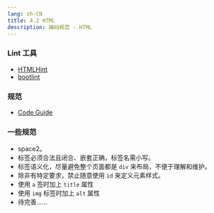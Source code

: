 ```yaml
---
lang: zh-CN
title: 4.2 HTML
description: 编码规范 - HTML
---
```


### Lint 工具

- [HTMLHint](https://htmlhint.com/)
- [bootlint](https://github.com/twbs/bootlint)

### 规范

- [Code Guide](https://codeguide.co/)

### 一些规范

- space2。
- 标签必须合法且闭合、嵌套正确，标签名需小写。
- 标签语义化，尽量避免整个页面都是 `div` 来布局，不便于理解和维护。
- 除非有特定要求，禁止随意使用 `id` 来定义元素样式。
- 使用 `a` 签时加上 `title` 属性
- 使用 `img` 标签时加上 `alt` 属性
- 待完善......
